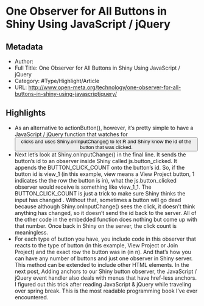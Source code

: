 # One Observer for All Buttons in Shiny Using JavaScript / jQuery

## Metadata

* Author: 
* Full Title: One Observer for All Buttons in Shiny Using JavaScript / jQuery
* Category: #Type/Highlight/Article
* URL: http://www.open-meta.org/technology/one-observer-for-all-buttons-in-shiny-using-javascriptjquery/

## Highlights

* As an alternative to actionButton(), however, it’s pretty simple to have a JavaScript / jQuery function that watches for <button> clicks and uses Shiny.onInputChange() to let R and Shiny know the id of the button that was clicked.
* Next let’s look at Shiny.onInputChange() in the final line. It sends the button’s id to an observer inside Shiny called js.button_clicked. It appends the BUTTON_CLICK_COUNT onto the button’s id. So, if the button id is view_1 (in this example, view means a View Project button, 1 indicates the the row the button is in), what the js.button_clicked observer would receive is something like view_1_1.
  The BUTTON_CLICK_COUNT is just a trick to make sure Shiny thinks the input has changed . Without that, sometimes a button will go dead because although Shiny.onInputChange() sees the click, it doesn’t think anything has changed, so it doesn’t send the id back to the server. All of the other code in the embedded function does nothing but come up with that number. Once back in Shiny on the server, the click count is meaningless.
* For each type of button you have, you include code in this observer that reacts to the type of button (in this example, View Project or Join Project) and the exact row the button was in (in n). And that’s how you can have any number of buttons and just one observer in Shiny server.
  This method can be extended to include other HTML elements. In the next post, Adding anchors to our Shiny button observer, the JavaScript / jQuery event handler also deals with menus that have href-less anchors.
  I figured out this trick after reading JavaScript & jQuery while traveling over spring break. This is the most readable programming book I’ve ever encountered.
